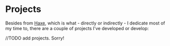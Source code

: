 # Projects

Besides from [Haxe](http://haxe.org), which is what - directly or indirectly - I dedicate most of my time to,
there are a couple of projects I've developed or develop:

//TODO add projects. Sorry!

